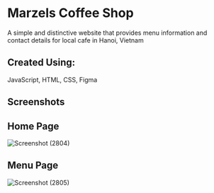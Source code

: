 
#  Marzels Coffee Shop

A simple and distinctive website that provides menu information and contact details for local cafe in Hanoi, Vietnam

##  Created Using:
JavaScript, HTML, CSS, Figma

## Screenshots

## Home Page
![Screenshot (2804)](https://user-images.githubusercontent.com/86705418/150729427-661a9314-f356-4dca-8f9c-103745a96552.png)
## Menu Page
![Screenshot (2805)](https://user-images.githubusercontent.com/86705418/150729431-2570105b-0cb1-4d03-a9e3-0e06e64dbff3.png)
